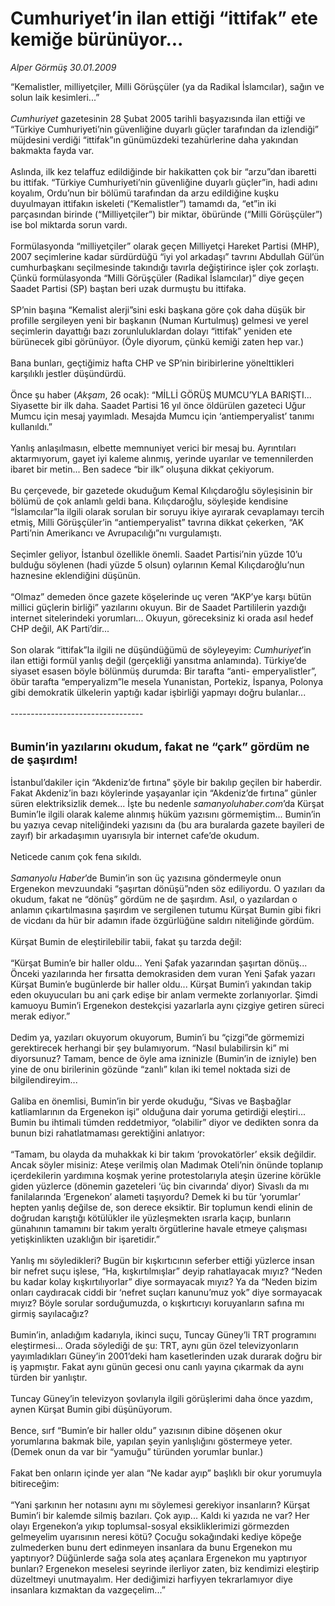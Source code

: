 # Cumhuriyet’in ilan ettiği “ittifak” ete kemiğe bürünüyor...

*Alper Görmüş 30.01.2009*

<div class="taraf_structure_2col_1zq">
<div class="margen_n">



 <p>“Kemalistler, milliyetçiler, Milli Görüşçüler (ya da Radikal İslamcılar), sağın ve solun laik kesimleri...”<i> <br/><br/>Cumhuriyet </i>gazetesinin 28 Şubat 2005 tarihli başyazısında ilan ettiği ve “Türkiye Cumhuriyeti’nin güvenliğine duyarlı güçler tarafından da izlendiği” müjdesini verdiği “ittifak”ın günümüzdeki tezahürlerine daha yakından bakmakta fayda var. <br/><br/>Aslında, ilk kez telaffuz edildiğinde bir hakikatten çok bir “arzu”dan ibaretti bu ittifak. “Türkiye Cumhuriyeti’nin güvenliğine duyarlı güçler”in, hadi adını koyalım, Ordu’nun bir bölümü tarafından da arzu edildiğine kuşku duyulmayan ittifakın iskeleti (“Kemalistler”) tamamdı da, “et”in iki parçasından birinde (“Milliyetçiler”) bir miktar, öbüründe (“Milli Görüşçüler”) ise bol miktarda sorun vardı. <br/><br/>Formülasyonda “milliyetçiler” olarak geçen Milliyetçi Hareket Partisi (MHP), 2007 seçimlerine kadar sürdürdüğü “iyi yol arkadaşı” tavrını Abdullah Gül’ün cumhurbaşkanı seçilmesinde takındığı tavırla değiştirince işler çok zorlaştı. Çünkü formülasyonda “Milli Görüşçüler (Radikal İslamcılar)” diye geçen Saadet Partisi (SP) baştan beri uzak durmuştu bu ittifaka. <br/><br/>SP’nin başına “Kemalist alerji”sini eski başkana göre çok daha düşük bir profille sergileyen yeni bir başkanın (Numan Kurtulmuş) gelmesi ve yerel seçimlerin dayattığı bazı zorunluluklardan dolayı “ittifak” yeniden ete bürünecek gibi görünüyor. (Öyle diyorum, çünkü kemiği zaten hep var.) <br/><br/>Bana bunları, geçtiğimiz hafta CHP ve SP’nin biribirlerine yönelttikleri karşılıklı jestler düşündürdü. <br/><br/>Önce şu haber (<i>Akşam</i>, 26 ocak): “MİLLİ GÖRÜŞ MUMCU’YLA BARIŞTI... Siyasette bir ilk daha. Saadet Partisi 16 yıl önce öldürülen gazeteci Uğur Mumcu için mesaj yayımladı. Mesajda Mumcu için ‘antiemperyalist’ tanımı kullanıldı.” <br/><br/>Yanlış anlaşılmasın, elbette memnuniyet verici bir mesaj bu. Ayrıntıları aktarmıyorum, gayet iyi kaleme alınmış, yerinde uyarılar ve temennilerden ibaret bir metin... Ben sadece “bir ilk” oluşuna dikkat çekiyorum. <br/><br/>Bu çerçevede, bir gazetede okuduğum Kemal Kılıçdaroğlu söyleşisinin bir bölümü de çok anlamlı geldi bana. Kılıçdaroğlu, söyleşide kendisine “İslamcılar”la ilgili olarak sorulan bir soruyu ikiye ayırarak cevaplamayı tercih etmiş, Milli Görüşçüler’in “antiemperyalist” tavrına dikkat çekerken, “AK Parti’nin Amerikancı ve Avrupacılığı”nı vurgulamıştı. <br/><br/>Seçimler geliyor, İstanbul özellikle önemli. Saadet Partisi’nin yüzde 10’u bulduğu söylenen (hadi yüzde 5 olsun) oylarının Kemal Kılıçdaroğlu’nun haznesine eklendiğini düşünün. <br/><br/>“Olmaz” demeden önce gazete köşelerinde uç veren “AKP’ye karşı bütün millici güçlerin birliği” yazılarını okuyun. Bir de Saadet Partililerin yazdığı internet sitelerindeki yorumları... Okuyun, göreceksiniz ki orada asıl hedef CHP değil, AK Parti’dir... <br/><br/>Son olarak “ittifak”la ilgili ne düşündüğümü de söyleyeyim: <i>Cumhuriyet</i>’in ilan ettiği formül yanlış değil (gerçekliği yansıtma anlamında). Türkiye’de siyaset esasen böyle bölünmüş durumda: Bir tarafta “anti- emperyalistler”, öbür tarafta “emperyalizm”le mesela Yunanistan, Portekiz, İspanya, Polonya gibi demokratik ülkelerin yaptığı kadar işbirliği yapmayı doğru bulanlar... <br/><br/>--------------------------------- <br/><br/><br/><font size="4"><strong>Bumin’in yazılarını okudum, fakat ne “çark” gördüm ne de şaşırdım!</strong></font> <br/><br/>İstanbul’dakiler için “Akdeniz’de fırtına” şöyle bir bakılıp geçilen bir haberdir. Fakat Akdeniz’in bazı köylerinde yaşayanlar için “Akdeniz’de fırtına” günler süren elektriksizlik demek... İşte bu nedenle <i>samanyoluhaber.com</i>’da Kürşat Bumin’le ilgili olarak kaleme alınmış hüküm yazısını görmemiştim... Bumin’in bu yazıya cevap niteliğindeki yazısını da (bu ara buralarda gazete bayileri de zayıf) bir arkadaşımın uyarısıyla bir internet cafe’de okudum. <br/><br/>Neticede canım çok fena sıkıldı. <i><br/><br/>Samanyolu Haber</i>’de Bumin’in son üç yazısına göndermeyle onun Ergenekon mevzuundaki “şaşırtan dönüşü”nden söz ediliyordu. O yazıları da okudum, fakat ne “dönüş” gördüm ne de şaşırdım. Asıl, o yazılardan o anlamın çıkartılmasına şaşırdım ve sergilenen tutumu Kürşat Bumin gibi fikri de vicdanı da hür bir adamın ifade özgürlüğüne saldırı niteliğinde gördüm. <br/><br/>Kürşat Bumin de eleştirilebilir tabii, fakat şu tarzda değil: <br/><br/>“Kürşat Bumin’e bir haller oldu... Yeni Şafak yazarından şaşırtan dönüş... Önceki yazılarında her fırsatta demokrasiden dem vuran Yeni Şafak yazarı Kürşat Bumin’e bugünlerde bir haller oldu... Kürşat Bumin’i yakından takip eden okuyucuları bu ani çark edişe bir anlam vermekte zorlanıyorlar. Şimdi kamuoyu Bumin’i Ergenekon destekçisi yazarlarla aynı çizgiye getiren süreci merak ediyor.” <br/><br/>Dedim ya, yazıları okuyorum okuyorum, Bumin’i bu “çizgi”de görmemizi gerektirecek herhangi bir şey bulamıyorum. “Nasıl bulabilirsin ki” mi diyorsunuz? Tamam, bence de öyle ama izninizle (Bumin’in de izniyle) ben yine de onu birilerinin gözünde “zanlı” kılan iki temel noktada sizi de bilgilendireyim... <br/><br/>Galiba en önemlisi, Bumin’in bir yerde okuduğu, “Sivas ve Başbağlar katliamlarının da Ergenekon işi” olduğuna dair yoruma getirdiği eleştiri... Bumin bu ihtimali tümden reddetmiyor, “olabilir” diyor ve dedikten sonra da bunun bizi rahatlatmaması gerektiğini anlatıyor: <br/><br/>“Tamam, bu olayda da muhakkak ki bir takım ‘provokatörler’ eksik değildir. Ancak söyler misiniz: Ateşe verilmiş olan Madımak Oteli’nin önünde toplanıp içerdekilerin yardımına koşmak yerine protestolarıyla ateşin üzerine körükle giden yüzlerce (dönemin gazeteleri ‘üç bin civarında’ diyor) Sivaslı da mı fanilalarında ‘Ergenekon’ alameti taşıyordu? Demek ki bu tür ‘yorumlar’ hepten yanlış değilse de, son derece eksiktir. Bir toplumun kendi elinin de doğrudan karıştığı kötülükler ile yüzleşmekten ısrarla kaçıp, bunların günahının tamamını bir takım yeraltı örgütlerine havale etmeye çalışması yetişkinlikten uzaklığın bir işaretidir.” <br/><br/>Yanlış mı söyledikleri? Bugün bir kışkırtıcının seferber ettiği yüzlerce insan bir nefret suçu işlese, “Ha, kışkırtılmışlar” deyip rahatlayacak mıyız? “Neden bu kadar kolay kışkırtılıyorlar” diye sormayacak mıyız? Ya da “Neden bizim onları caydıracak ciddi bir ‘nefret suçları kanunu’muz yok” diye sormayacak mıyız? Böyle sorular sorduğumuzda, o kışkırtıcıyı koruyanların safına mı girmiş sayılacağız? <br/><br/>Bumin’in, anladığım kadarıyla, ikinci suçu, Tuncay Güney’li TRT programını eleştirmesi... Orada söylediği de şu: TRT, aynı gün özel televizyonların yayımladıkları Güney’in 2001’deki ham kasetlerinden uzak durarak doğru bir iş yapmıştır. Fakat aynı günün gecesi onu canlı yayına çıkarmak da aynı türden bir yanlıştır. <br/><br/>Tuncay Güney’in televizyon şovlarıyla ilgili görüşlerimi daha önce yazdım, aynen Kürşat Bumin gibi düşünüyorum. <br/><br/>Bence, sırf “Bumin’e bir haller oldu” yazısının dibine döşenen okur yorumlarına bakmak bile, yapılan şeyin yanlışlığını göstermeye yeter. (Demek onun da var bir “yamuğu” türünden yorumlar bunlar.) <br/><br/>Fakat ben onların içinde yer alan “Ne kadar ayıp” başlıklı bir okur yorumuyla bitireceğim: <br/><br/>“Yani şarkının her notasını aynı mı söylemesi gerekiyor insanların? Kürşat Bumin’i bir kalemde silmiş bazıları. Çok ayıp... Kaldı ki yazıda ne var? Her olayı Ergenekon’a yıkıp toplumsal-sosyal eksikliklerimizi görmezden gelmeyelim uyarısının neresi kötü? Çocuğu sokağındaki kediye köpeğe zulmederken bunu dert edinmeyen insanlara da bunu Ergenekon mu yaptırıyor? Düğünlerde sağa sola ateş açanlara Ergenekon mu yaptırıyor bunları? Ergenekon meselesi seyrinde ilerliyor zaten, biz kendimizi eleştirip düzeltmeyi unutmayalım. Her dediğimizi harfiyyen tekrarlamıyor diye insanlara kızmaktan da vazgeçelim...”</p>

<br/>


<div id="taraf_not">
</div>

</div>


</div>
